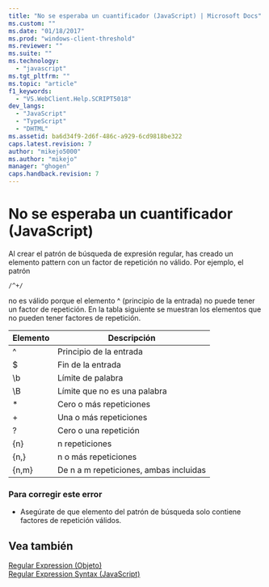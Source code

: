 ```yaml
---
title: "No se esperaba un cuantificador (JavaScript) | Microsoft Docs"
ms.custom: ""
ms.date: "01/18/2017"
ms.prod: "windows-client-threshold"
ms.reviewer: ""
ms.suite: ""
ms.technology: 
  - "javascript"
ms.tgt_pltfrm: ""
ms.topic: "article"
f1_keywords: 
  - "VS.WebClient.Help.SCRIPT5018"
dev_langs: 
  - "JavaScript"
  - "TypeScript"
  - "DHTML"
ms.assetid: ba6d34f9-2d6f-486c-a929-6cd9818be322
caps.latest.revision: 7
author: "mikejo5000"
ms.author: "mikejo"
manager: "ghogen"
caps.handback.revision: 7
---
```

# No se esperaba un cuantificador (JavaScript)
Al crear el patrón de búsqueda de expresión regular, has creado un elemento pattern con un factor de repetición no válido.  Por ejemplo, el patrón  
  
```  
/^+/  
```  
  
 no es válido porque el elemento ^ \(principio de la entrada\) no puede tener un factor de repetición.  En la tabla siguiente se muestran los elementos que no pueden tener factores de repetición.  
  
|Elemento|Descripción|  
|--------------|-----------------|  
|^|Principio de la entrada|  
|$|Fin de la entrada|  
|\\b|Límite de palabra|  
|\\B|Límite que no es una palabra|  
|\*|Cero o más repeticiones|  
|\+|Una o más repeticiones|  
|?|Cero o una repetición|  
|{n}|n repeticiones|  
|{n,}|n o más repeticiones|  
|{n,m}|De n a m repeticiones, ambas incluidas|  
  
### Para corregir este error  
  
-   Asegúrate de que elemento del patrón de búsqueda solo contiene factores de repetición válidos.  
  
## Vea también  
 [Regular Expression \(Objeto\)](../../javascript/reference/regular-expression-object-javascript.md)   
 [Regular Expression Syntax \(JavaScript\)](http://msdn.microsoft.com/es-es/ab0766e1-7037-45ed-aa23-706f58358c0e)
